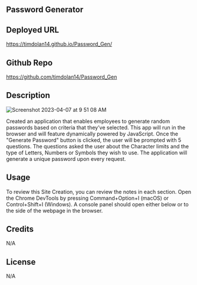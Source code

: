 ## Password Generator

## Deployed URL

https://timdolan14.github.io/Password_Gen/

## Github Repo

https://github.com/timdolan14/Password_Gen

## Description

![Screenshot 2023-04-07 at 9 51 08 AM](https://user-images.githubusercontent.com/128433023/230620857-797f5ce6-f425-46ae-9250-36fa7bd36312.png)

Created an application that enables employees to generate random passwords based on criteria that they’ve selected. This app will run in the browser and will feature dynamically powered by JavaScript. Once the "Generate Password" button is clicked, the user will be prompted with 5 questions. The questions asked the user about the Character limits and the type of Letters, Numbers or Symbols they wish to use. The application will generate a unique password upon every request.

## Usage 

To review this Site Creation, you can review the notes in each section. Open the Chrome DevTools by pressing Command+Option+I (macOS) or Control+Shift+I (Windows). A console panel should open either below or to the side of the webpage in the browser.


## Credits

N/A

## License

N/A
